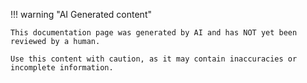 !!! warning "AI Generated content"
    
    This documentation page was generated by AI and has NOT yet been reviewed by a human.

    Use this content with caution, as it may contain inaccuracies or incomplete information.

